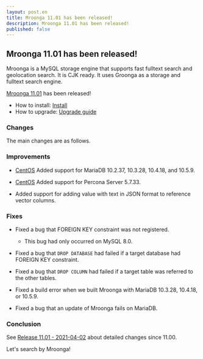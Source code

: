 ```yaml
---
layout: post.en
title: Mroonga 11.01 has been released!
description: Mroonga 11.01 has been released!
published: false
---
```


## Mroonga 11.01 has been released!

Mroonga is a MySQL storage engine that supports fast fulltext search
and geolocation search. It is CJK ready. It uses Groonga as a storage
and fulltext search engine.

[Mroonga 11.01](/docs/news.html#release-11-01) has been released!

* How to install: [Install](/docs/install.html)
* How to upgrade: [Upgrade guide](/docs/upgrade.html)

### Changes

The main changes are as follows.

### Improvements

* [CentOS](/docs/install/centos) Added support for MariaDB 10.2.37, 10.3.28, 10.4.18, and 10.5.9.

* [CentOS](/docs/install/centos) Added support for Percona Server 5.7.33.

* Added support for adding value with text in JSON format to reference vector columns.

### Fixes

* Fixed a bug that FOREIGN KEY constraint was not registered.

  * This bug had only occurred on MySQL 8.0.

* Fixed a bug that `DROP DATABASE` had failed if a target database had FOREIGN KEY constraint.

* Fixed a bug that `DROP COLUMN` had failed if a target table was referred to the other tables.

* Fixed a build error when we built Mroonga with MariaDB 10.3.28, 10.4.18, or 10.5.9.

* Fixed a bug that an update of Mroonga fails on MariaDB.

### Conclusion

See [Release 11.01 - 2021-04-02](/docs/news.html#release-11-01) about detailed changes since 11.00.

Let's search by Mroonga!
